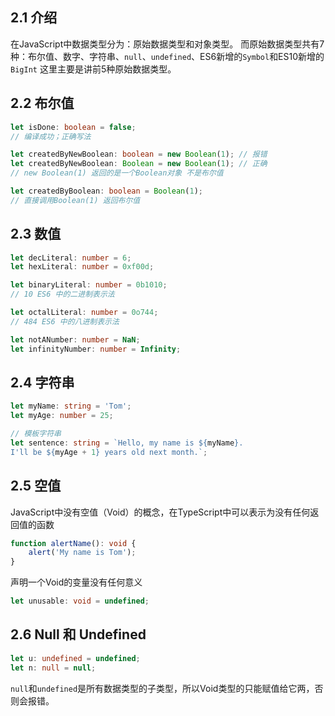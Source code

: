 ## 2.1 介绍
在JavaScript中数据类型分为：原始数据类型和对象类型。
而原始数据类型共有7种：布尔值、数字、字符串、`null`、`undefined`、ES6新增的`Symbol`和ES10新增的`BigInt`
这里主要是讲前5种原始数据类型。
​

## 2.2 布尔值
```typescript
let isDone: boolean = false;
// 编译成功；正确写法

let createdByNewBoolean: boolean = new Boolean(1); // 报错
let createdByNewBoolean: Boolean = new Boolean(1); // 正确
// new Boolean(1) 返回的是一个Boolean对象 不是布尔值

let createdByBoolean: boolean = Boolean(1);
// 直接调用Boolean(1) 返回布尔值
```


## 2.3 数值
```typescript
let decLiteral: number = 6;
let hexLiteral: number = 0xf00d;

let binaryLiteral: number = 0b1010; 
// 10 ES6 中的二进制表示法

let octalLiteral: number = 0o744; 
// 484 ES6 中的八进制表示法

let notANumber: number = NaN;
let infinityNumber: number = Infinity;
```


## 2.4 字符串
```typescript
let myName: string = 'Tom';
let myAge: number = 25;

// 模板字符串
let sentence: string = `Hello, my name is ${myName}.
I'll be ${myAge + 1} years old next month.`;
```


## 2.5 空值
JavaScript中没有空值（Void）的概念，在TypeScript中可以表示为没有任何返回值的函数
```typescript
function alertName(): void {
    alert('My name is Tom');
}
```
声明一个Void的变量没有任何意义 
```typescript
let unusable: void = undefined;
```


## 2.6 Null 和 Undefined 
```typescript
let u: undefined = undefined;
let n: null = null;
```
`null`和`undefined`是所有数据类型的子类型，所以Void类型的只能赋值给它两，否则会报错。
